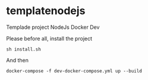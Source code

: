 # templatenodejs
Templade project NodeJs Docker Dev


Please before all, install the project 


`sh install.sh`

And then

`docker-compose -f dev-docker-compose.yml up --build`
